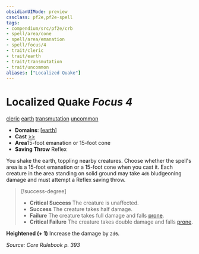 ```yaml
---
obsidianUIMode: preview
cssclass: pf2e,pf2e-spell
tags:
- compendium/src/pf2e/crb
- spell/area/cone
- spell/area/emanation
- spell/focus/4
- trait/cleric
- trait/earth
- trait/transmutation
- trait/uncommon
aliases: ["Localized Quake"]
---
```

# Localized Quake *Focus 4*   
[cleric](/rules/traits/cleric.md)  [earth](/rules/traits/earth.md)  [transmutation](/rules/traits/transmutation.md)  [uncommon](/rules/traits/uncommon.md)  

- **Domains**: [[earth](/compendium/setting/domains.md#Earth)]
- **Cast** [>>](/rules/core-rulebook/chapter-9-playing-the-game.md#Actions "Two-Action") 
- **Area**15-foot emanation or 15-foot cone
- **Saving Throw** Reflex

You shake the earth, toppling nearby creatures. Choose whether the spell's area is a 15-foot emanation or a 15-foot cone when you cast it. Each creature in the area standing on solid ground may take `4d6` bludgeoning damage and must attempt a Reflex saving throw.

> [!success-degree] 
> - **Critical Success** The creature is unaffected.
> - **Success** The creature takes half damage.
> - **Failure** The creature takes full damage and falls [prone](/rules/conditions.md#Prone).
> - **Critical Failure** The creature takes double damage and falls [prone](/rules/conditions.md#Prone).

**Heightened (+ 1)** Increase the damage by `2d6`.

*Source: Core Rulebook p. 393*
